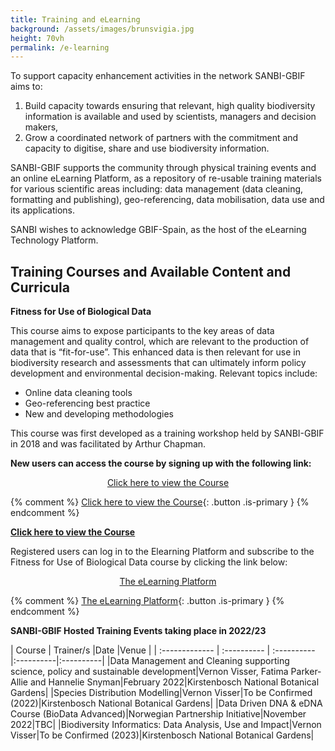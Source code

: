 ```yaml
---
title: Training and eLearning
background: /assets/images/brunsvigia.jpg
height: 70vh
permalink: /e-learning
---
```


To support capacity enhancement activities in the network SANBI-GBIF aims to:

1. Build capacity towards ensuring that relevant, high quality biodiversity information is
available and used by scientists, managers and decision makers,
2. Grow a coordinated network of partners with the commitment and capacity to
digitise, share and use biodiversity information.

SANBI-GBIF supports the community through physical training events and an online eLearning Platform, as a repository of re-usable training materials for various
scientific areas including: data management (data cleaning, formatting and publishing), geo-referencing, data mobilisation, data use and its applications.

SANBI wishes to acknowledge GBIF-Spain, as the host of the eLearning Technology Platform. 


## Training Courses and Available Content and Curricula

**Fitness for Use of Biological Data**

This course aims to expose participants to the key areas of data management and quality control, which are relevant to the production of data that is “fit-for-use”. This enhanced data is then relevant for use in biodiversity research and assessments that can ultimately inform policy development and environmental decision-making.  Relevant topics include:
-	Online data cleaning tools
-	Geo-referencing best practice
-	New and developing methodologies

This course was first developed as a training workshop held by SANBI-GBIF in 2018 and was facilitated by Arthur Chapman.  

**New users can access the course by signing up with the following link:**

<p style="text-align: center;">
  <a href="https://elearning.gbif.es" class="button is-primary is-centered" style="
    margin: auto;
    display:  inline-block;
    text-align: center;
  ">Click here to view the Course</a>
</p>

{% comment %}
[Click here to view the Course](https://elearning.gbif.es/course/61/about){: .button .is-primary }
{% endcomment %}

[**Click here to view the Course**](https://elearning.gbif.es/course/61/about)

Registered users can log in to the Elearning Platform and subscribe to the Fitness for Use of Biological Data course by clicking the link below: 

<p style="text-align: center;">
  <a href="https://elearning.gbif.es" class="button is-primary is-centered" style="
    margin: auto;
    display:  inline-block;
    text-align: center;
  ">The eLearning Platform</a>
</p>

{% comment %}
[The eLearning Platform](https://elearning.gbif.es){: .button .is-primary }
{% endcomment %}


**SANBI-GBIF Hosted Training Events taking place in 2022/23**

| Course     | Trainer/s   |Date       |Venue        |
| :------------- | :---------- | :---------- |:----------|:----------|
|Data Management and Cleaning supporting science, policy and sustainable development|Vernon Visser, Fatima Parker-Allie and Hannelie Snyman|February 2022|Kirstenbosch National Botanical Gardens|
|Species Distribution Modelling|Vernon Visser|To be Confirmed (2022)|Kirstenbosch National Botanical Gardens|
|Data Driven DNA & eDNA Course (BioData Advanced)|Norwegian Partnership Initiative|November 2022|TBC|
|Biodiversity Informatics: Data Analysis, Use and Impact|Vernon Visser|To be Confirmed (2023)|Kirstenbosch National Botanical Gardens|

